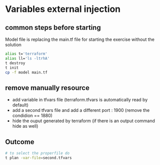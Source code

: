 # Variables external injection

## common steps before starting

Model file is replacing the main.tf file for starting the exercise without the solution

```bash
alias t='terraform'
alias ll='ls -ltrhA'
t destroy
t init
cp -f model main.tf
````

## remove manually resource
- add variable in tfvars file (terraform.tfvars is automatically read by default)
- add a second tfvars file and add a different port : 1900 (remove the condidion == 1880)
- hide the ouput generated by terraform (if there is an output command hide as well)

## Outcome
```bash
# to select the properfile do 
t plan -var-file=second.tfvars

````